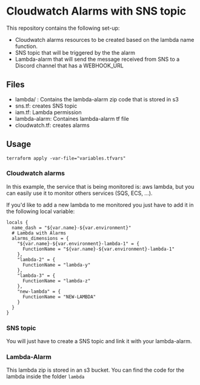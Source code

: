 # Cloudwatch Alarms with SNS topic

This repository contains the following set-up:

- Cloudwatch alarms resources to be created based on the lambda name function.
- SNS topic that will be triggered by the the alarm
- Lambda-alarm that will send the message received from SNS to a Discord channel that has a WEBHOOK_URL

## Files

- lambda/ : Contains the lambda-alarm zip code that is stored in s3
- sns.tf: creates SNS topic
- iam.tf: Lambda permission
- lambda-alarm: Containes lambda-alarm tf file
- cloudwatch.tf: creates alarms

## Usage

```
terraform apply -var-file="variables.tfvars"
```

### Cloudwatch alarms
In this example, the service that is being monitored is: aws lambda, but you can easily use it to monitor others services (SQS, ECS, ...).

If you'd like to add a new lambda to me monitored you just have to add it in the following local variable:
```
locals {
  name_dash = "${var.name}-${var.environment}"
  # Lambda with Alarms
  alarms_dimensions = {
    "${var.name}-${var.environment}-lambda-1" = {
      FunctionName = "${var.name}-${var.environment}-lambda-1"
    },
    "lambda-2" = {
      FunctionName = "lambda-y"
    },
    "lambda-3" = {
      FunctionName = "lambda-z"
    },
    "new-lambda" = {
      FunctionName = "NEW-LAMBDA"
    }
  }
}
```

### SNS topic
You will just have to create a SNS topic and link it with your lambda-alarm.

### Lambda-Alarm
This lambda zip is stored in an s3 bucket. You can find the code for the lambda inside the folder `lambda`
